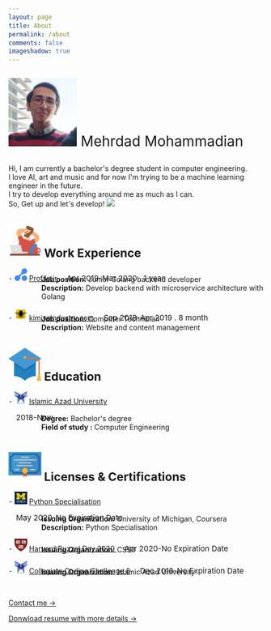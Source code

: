 ```yaml
---
layout: page
title: About
permalink: /about
comments: false
imageshadow: true
---
```


<body>

<!-- Add personal image-->
<p style="font-size:28px;"> <img class="aboutavatar" src="assets/images/about.jpg" alt="Mehrdad Mohammadian,Mehrdad.dev, مهرداد محمدیان," width="135" height="135"> Mehrdad Mohammadian</p>

<p>
Hi, I am currently a bachelor's degree student in computer engineering.<br>
I love AI, art and music and for now I'm trying to be a machine learning engineer in the future.<br>
I try to develop everything around me as much as I can. <br>
So, Get up and let's develop! 
<img class="about_gif" src="https://i.gifer.com/YzDb.gif" >
</p>

<p>

</p>

<!-- start work Experience section -->
<div>

<h1 class="section_desc" style="font-size:23px;"> <img src="assets/images/work.svg" alt="flaticon.com" width="65" height="65"> Work Experience </h1>

<!-- profile section -->
<div>
<p class="title_resume">
⁃
<img class="sub_section_icon"  src="assets/images/profile.svg" alt="profile | شبکه اجتماعی پروفایل" width="25" height="25" >
<a target="_blank" href="http://profile.ir"> Profile.ir  </a>
<span style="font-size:15px;"> &emsp;Apr 2019-Mar 2020 . 1 year </span>

<p style="margin-top: -30px; margin-left: 65px;" > <strong>Job position:</strong> Junior Golang backend developer <br> <strong>Description:</strong> Develop backend with microservice architecture with Golang </p>

</p>
</div>

<!-- kimiya industry section -->
<div>
<p>
⁃
<img class="sub_section_icon"  src="assets/images/kimiyaindustry.png" alt="kimiya industry | کیمیا صنعت" width="25" height="25" >
<a target="_blank" href="http://kimiyaindustry.com">kimiyaindustry.com </a>
<span style="font-size:15px;"> &emsp;Sep 2018-Apr 2019 . 8 month </span>

<p style="margin-top: -30px; margin-left: 65px;" > <strong>Job position:</strong> Computer Technician <br> <strong>Description:</strong> Website and content management </p>

</p>
</div>


<!-- <pre> </pre> -->

</div>

<!-- end work Experience section -->

<!-- start Education section -->
<div>

<h1 class="section_desc" style="font-size:23px;"> <img src="assets/images/education.svg" alt="flaticon.com" width="65" height="65"> Education </h1>

<!-- Islamic Azad University section -->
<div>
<p>
⁃
<img class="sub_section_icon"  src="assets/images/azad_uni.png" alt="azad university" width="25" height="25" >
<a target="_blank" href="http://mshdiau.ac.ir">Islamic Azad University</a>

<span style="font-size:15px;"> &emsp;2018-Now</span>

<p style="margin-top: -30px; margin-left: 65px;" > <strong>Degree:</strong> Bachelor's degree<br> <strong> Field of study :</strong> Computer Engineering</p>

</p>
</div>
<!-- <pre> </pre> -->

</div>

<!-- end Education section -->

<!-- start Licenses & Certifications section -->
<div>

<h1 class="section_desc" style="font-size:23px;"> <img src="assets/images/certificate.svg" alt="flaticon.com" width="65" height="65"> Licenses & Certifications </h1>

<!-- michigan section -->
<div>
<p>
⁃
<img class="sub_section_icon"  src="assets/images/michigan.png" alt="michigan university" width="25" height="25" >
<a target="_blank" href=""> Python Specialisation  </a>

<span style="font-size:15px;"> &emsp;May 2020-No Expiration Date </span>

<p style="margin-top: -30px; margin-left: 65px;" > <strong>Issuing Organization:</strong> University of Michigan, Coursera <br> <strong>Description:</strong> Python Specialisation  </p>

</p>
</div>

<!-- Harvard section -->
<div>
<p>
⁃
<img class="sub_section_icon"  src="assets/images/harvard.png" alt="harvard university" width="25" height="25" >
<a target="_blank" href="https://certificates.cs50.io/f7f4877d-52b0-41df-8322-0e8aa1e583f4.pdf?size=a4">  Harvard Puzzel Day 2020 </a>
<span style="font-size:15px;"> &emsp;Apr 2020-No Expiration Date </span>
<p style="margin-top: -30px; margin-left: 65px;" > <strong>Issuing Organization:</strong> CS50 </p>

</p>
</div>

<!-- Collegiate Coding Challenge 8 section -->
<div>
<p>
⁃
<img class="sub_section_icon"  src="assets/images/azad_uni.png" alt="azad university" width="25" height="25" >
<a target="_blank" href="">Collegiate Coding Challenge 8</a>
<span style="font-size:15px;"> &emsp;Dec 2018-No Expiration Date </span>
<p style="margin-top: -30px; margin-left: 65px;" > <strong>Issuing Organization:</strong> Islamic Azad University </p>

</p>
</div>

<!-- start show more -->
<!-- <div>
<button class="collapsible"> Show More </button>

<div class="collapsible-content">
  <div>
  <img class="sub_section_icon"  src="assets/images/azad_uni.png" alt="azad university" width="35" height="35" >
  <a target="_blank" href=""> <h5 class="sub_section_desc" style="font-size:20px;"> Collegiate Coding Challenge 8 </h5> </a>
  <p class="sub_section_desc" style="font-size:15px;"> Islamic Azad University &emsp;Dec 2018-No Expiration Date </p>
  </div>
</div>

<script>
var coll = document.getElementsByClassName("collapsible");
var i;

for (i = 0; i < coll.length; i++) {
  coll[i].addEventListener("click", function() {
    this.classList.toggle("active");
    var content = this.nextElementSibling;
    if (content.style.maxHeight){
      content.style.maxHeight = null;
    } else {
      content.style.maxHeight = content.scrollHeight + "px";
    } 
  });
}
</script>
</div> -->
<!-- end show more -->

<!-- <pre> </pre> -->
</div>

<!-- end Licenses & Certification  section -->

</body>

<!-- start btn group -->
<div>
<pre> </pre>
<a target="_blank" href="http://127.0.0.1:4000/contact" class="btn btn-dark"> Contact me &rarr;</a>

<a target="_blank" href="https://bootstrapstarter.com/bootstrap-templates/jekyll-theme-memoirs/" class="btn btn-dark"> Donwload resume with more details &rarr;</a>

</div>
<!-- end btn group -->
